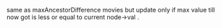 same as maxAncestorDifference movies but update only if max value till now got is less or equal to current node->val .